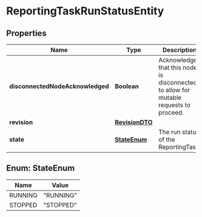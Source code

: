 # ReportingTaskRunStatusEntity

## Properties
Name | Type | Description | Notes
------------ | ------------- | ------------- | -------------
**disconnectedNodeAcknowledged** | **Boolean** | Acknowledges that this node is disconnected to allow for mutable requests to proceed. |  [optional]
**revision** | [**RevisionDTO**](RevisionDTO.md) |  |  [optional]
**state** | [**StateEnum**](#StateEnum) | The run status of the ReportingTask. |  [optional]

<a name="StateEnum"></a>
## Enum: StateEnum
Name | Value
---- | -----
RUNNING | &quot;RUNNING&quot;
STOPPED | &quot;STOPPED&quot;
